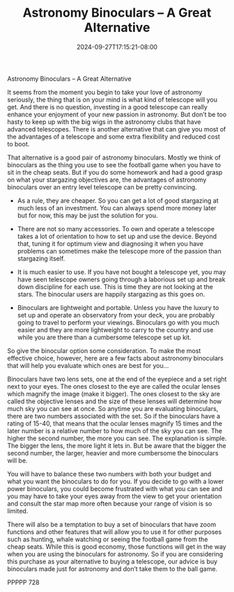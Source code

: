 ﻿---
title: "Astronomy Binoculars – A Great Alternative"
date: 2024-09-27T17:15:21-08:00
description: "TXT Tips for Web Success"
featured_image: "/images/TXT.jpg"
tags: ["TXT"]
---

Astronomy Binoculars – A Great Alternative 

It seems from the moment you begin to take your love of astronomy seriously, the thing that is on your mind is what kind of telescope will you get.  And there is no question, investing in a good telescope can really enhance your enjoyment of your new passion in astronomy.  But don’t be too hasty to keep up with the big wigs in the astronomy clubs that have advanced telescopes.  There is another alternative that can give you most of the advantages of a telescope and some extra flexibility and reduced cost to boot. 

That alternative is a good pair of astronomy binoculars.  Mostly we think of binoculars as the thing you use to see the football game when you have to sit in the cheap seats.  But if you do some homework and had a good grasp on what your stargazing objectives are, the advantages of astronomy binoculars over an entry level telescope can be pretty convincing.

*	As a rule, they are cheaper.  So you can get a lot of good stargazing at much less of an investment.  You can always spend more money later but for now, this may be just the solution for you.

*	There are not so many accessories.  To own and operate a telescope takes a lot of orientation to how to set up and use the device.  Beyond that, tuning it for optimum view and diagnosing it when you have problems can sometimes make the telescope more of the passion than stargazing itself.

*	It is much easier to use.  If you have not bought a telescope yet, you may have seen telescope owners going through a laborious set up and break down discipline for each use.  This is time they are not looking at the stars.  The binocular users are happily stargazing as this goes on.

*	Binoculars are lightweight and portable.  Unless you have the luxury to set up and operate an observatory from your deck, you are probably going to travel to perform your viewings.  Binoculars go with you much easier and they are more lightweight to carry to the country and use while you are there than a cumbersome telescope set up kit.

So give the binocular option some consideration.  To make the most effective choice, however, here are a few facts about astronomy binoculars that will help you evaluate which ones are best for you…

Binoculars have two lens sets, one at the end of the eyepiece and a set right next to your eyes.  The ones closest to the eye are called the ocular lenses which magnify the image (make it bigger).  The ones closest to the sky are called the objective lenses and the size of these lenses will determine how much sky you can see at once.  So anytime you are evaluating binoculars, there are two numbers associated with the set.  So if the binoculars have a rating of 15-40, that means that the ocular lenses magnify 15 times and the later number is a relative number to how much of the sky you can see.  The higher the second number, the more you can see.  The explanation is simple.  The bigger the lens, the more light it lets in.  But be aware that the bigger the second number, the larger, heavier and more cumbersome the binoculars will be.

You will have to balance these two numbers with both your budget and what you want the binoculars to do for you.  If you decide to go with a lower power binoculars, you could become frustrated with what you can see and you may have to take your eyes away from the view to get your orientation and consult the star map more often because your range of vision is so limited.

There will also be a temptation to buy a set of binoculars that have zoom functions and other features that will allow you to use it for other purposes such as hunting, whale watching or seeing the football game from the cheap seats.  While this is good economy, those functions will get in the way when you are using the binoculars for astronomy.  So if you are considering this purchase as your alternative to buying a telescope, our advice is buy binoculars made just for astronomy and don’t take them to the ball game.  

PPPPP 728


